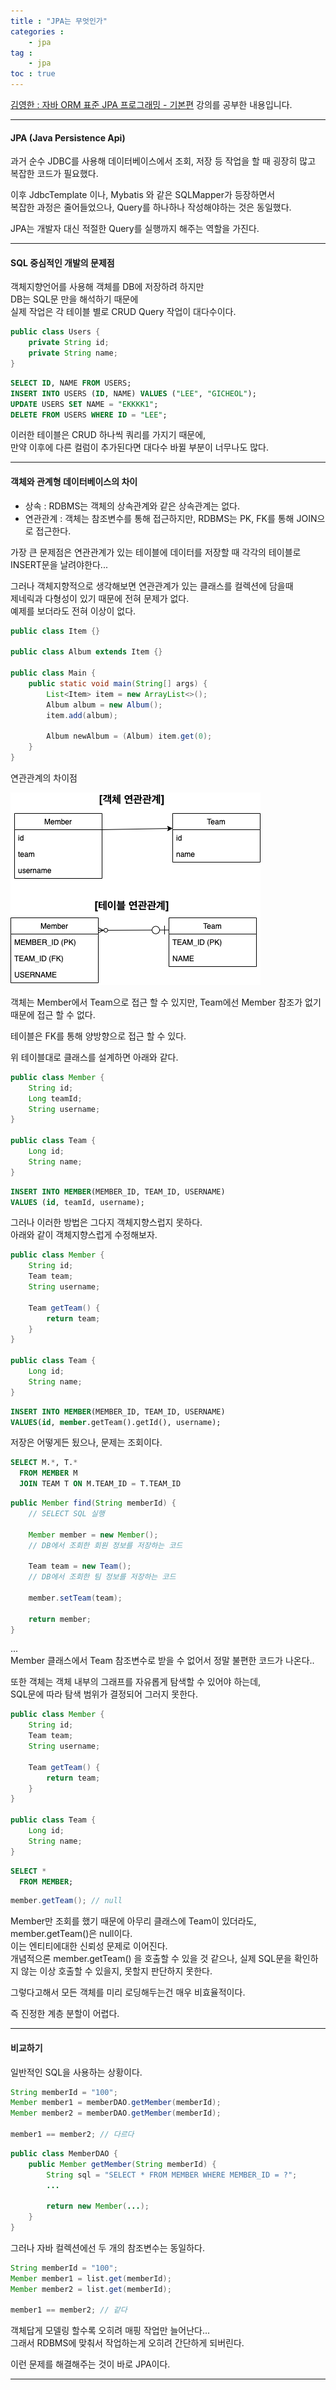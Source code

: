```yaml
---
title : "JPA는 무엇인가"
categories : 
    - jpa
tag :
    - jpa
toc : true
---
```


[김영한 : 자바 ORM 표준 JPA 프로그래밍 - 기본편](https://www.inflearn.com/course/ORM-JPA-Basic#curriculum) 강의를 공부한 내용입니다.  

---

#### **JPA (Java Persistence Api)**
과거 순수 JDBC를 사용해 데이터베이스에서 조회, 저장 등 작업을 할 때 굉장히 많고 복잡한 코드가 필요했다.  

이후 JdbcTemplate 이나, Mybatis 와 같은 SQLMapper가 등장하면서  
복잡한 과정은 줄어들었으나, Query를 하나하나 작성해야하는 것은 동일했다.  

JPA는 개발자 대신 적절한 Query를 실행까지 해주는 역할을 가진다.  

---

#### **SQL 중심적인 개발의 문제점**  
객체지향언어를 사용해 객체를 DB에 저장하려 하지만  
DB는 SQL문 만을 해석하기 때문에  
실제 작업은 각 테이블 별로 CRUD Query 작업이 대다수이다.  

```java
public class Users {
    private String id;
    private String name;
}
```

```sql
SELECT ID, NAME FROM USERS;
INSERT INTO USERS (ID, NAME) VALUES ("LEE", "GICHEOL");
UPDATE USERS SET NAME = "EKKKK1";
DELETE FROM USERS WHERE ID = "LEE";
```

이러한 테이블은 CRUD 하나씩 쿼리를 가지기 때문에,  
만약 이후에 다른 컬럼이 추가된다면 대다수 바뀔 부분이 너무나도 많다.  

---

#### **객체와 관계형 데이터베이스의 차이**  
- 상속 : RDBMS는 객체의 상속관계와 같은 상속관계는 없다.
- 연관관계 : 객체는 참조변수를 통해 접근하지만, RDBMS는 PK, FK를 통해 JOIN으로 접근한다.  

가장 큰 문제점은 연관관계가 있는 테이블에 데이터를 저장할 때 각각의 테이블로 INSERT문을 날려야한다...  

그러나 객체지향적으로 생각해보면 연관관계가 있는 클래스를 컬렉션에 담을때  
제네릭과 다형성이 있기 때문에 전혀 문제가 없다.  
예제를 보더라도 전혀 이상이 없다.  

```java
public class Item {}

public class Album extends Item {}

public class Main {
    public static void main(String[] args) {
        List<Item> item = new ArrayList<>();
        Album album = new Album();
        item.add(album);

        Album newAlbum = (Album) item.get(0);
    }
}
```

연관관계의 차이점  

![error](/assets/images/kyh-jpa-basic/1-relation.png)  

객체는 Member에서 Team으로 접근 할 수 있지만, Team에선 Member 참조가 없기 때문에 접근 할 수 없다.  

테이블은 FK를 통해 양방향으로 접근 할 수 있다.  


위 테이블대로 클래스를 설계하면 아래와 같다.  

```java
public class Member {
    String id;
    Long teamId;
    String username;
}

public class Team {
    Long id;
    String name;
}
```

```sql
INSERT INTO MEMBER(MEMBER_ID, TEAM_ID, USERNAME) 
VALUES (id, teamId, username); 
```

그러나 이러한 방법은 그다지 객체지향스럽지 못하다.  
아래와 같이 객체지향스럽게 수정해보자.  

```java
public class Member {
    String id;
    Team team;
    String username;

    Team getTeam() {
        return team;
    }
}

public class Team {
    Long id;
    String name;
}
```

```sql
INSERT INTO MEMBER(MEMBER_ID, TEAM_ID, USERNAME) 
VALUES(id, member.getTeam().getId(), username);
```

저장은 어떻게든 됬으나, 문제는 조회이다.  

```sql
SELECT M.*, T.*
  FROM MEMBER M
  JOIN TEAM T ON M.TEAM_ID = T.TEAM_ID
```

```java
public Member find(String memberId) {
    // SELECT SQL 실행

    Member member = new Member();
    // DB에서 조회한 회원 정보를 저장하는 코드

    Team team = new Team(); 
    // DB에서 조회한 팀 정보를 저장하는 코드

    member.setTeam(team);
    
    return member;
}
```

...  
Member 클래스에서 Team 참조변수로 받을 수 없어서 정말 불편한 코드가 나온다..  


또한 객체는 객체 내부의 그래프를 자유롭게 탐색할 수 있어야 하는데,  
SQL문에 따라 탐색 범위가 결정되어 그러지 못한다.  

```java
public class Member {
    String id;
    Team team;
    String username;

    Team getTeam() {
        return team;
    }
}

public class Team {
    Long id;
    String name;
}
```

```sql
SELECT *
  FROM MEMBER; 
```

```java
member.getTeam(); // null
```

Member만 조회를 했기 때문에 아무리 클래스에 Team이 있더라도, member.getTeam()은 null이다.  
이는 엔티티에대한 신뢰성 문제로 이어진다.  
개념적으론 member.getTeam() 을 호출할 수 있을 것 같으나, 실제 SQL문을 확인하지 않는 이상 호출할 수 있을지, 못할지 판단하지 못한다.  

그렇다고해서 모든 객체를 미리 로딩해두는건 매우 비효율적이다.  

즉 진정한 계층 분할이 어렵다.  

---

#### **비교하기**

일반적인 SQL을 사용하는 상황이다.  

```java
String memberId = "100";
Member member1 = memberDAO.getMember(memberId);
Member member2 = memberDAO.getMember(memberId);

member1 == member2; // 다르다
```

```java
public class MemberDAO {
    public Member getMember(String memberId) {
        String sql = "SELECT * FROM MEMBER WHERE MEMBER_ID = ?";
        ...

        return new Member(...);
    }
}
```

그러나 자바 컬렉션에선 두 개의 참조변수는 동일하다.  

```java
String memberId = "100";
Member member1 = list.get(memberId);
Member member2 = list.get(memberId);

member1 == member2; // 같다
```

객체답게 모델링 할수록 오히려 매핑 작업만 늘어난다...  
그래서 RDBMS에 맞춰서 작업하는게 오히려 간단하게 되버린다.  

이런 문제를 해결해주는 것이 바로 JPA이다.  

---








